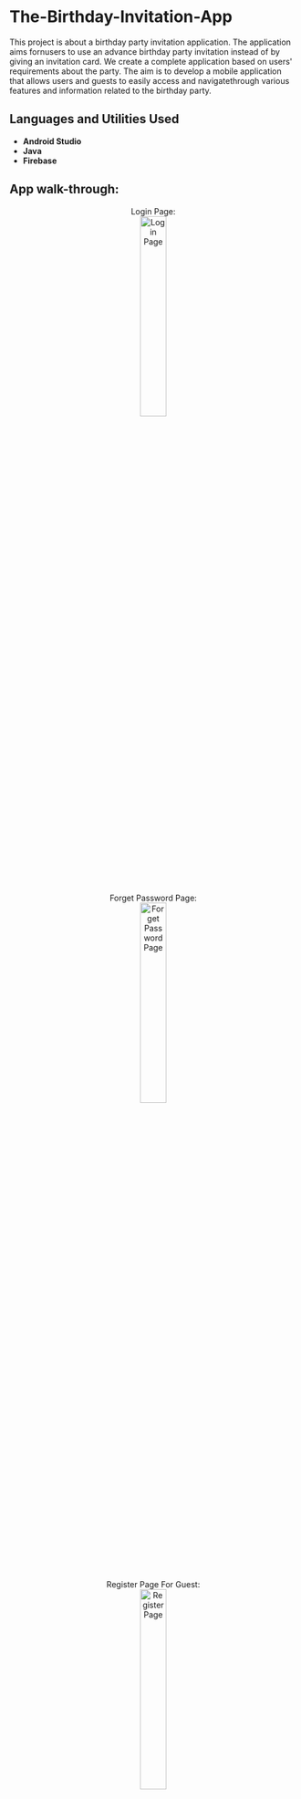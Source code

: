 # The-Birthday-Invitation-App
This project is about a birthday party invitation application. The application aims fornusers to use an advance birthday party invitation instead of by giving an invitation card. We create a complete application based on users' requirements about the party. The aim is to develop a mobile application that allows users and guests to easily access and navigatethrough various features and information related to the birthday party.

<h2>Languages and Utilities Used</h2>

- <b>Android Studio</b> 
- <b>Java</b>
- <b>Firebase</b>

<h2>App walk-through:</h2>

<p align="center">
Login Page: <br/>
<img src="https://i.imgur.com/gebIR7C.png" height="30%" width="30%" alt="Login Page"/>
<br />
<br />
Forget Password Page: <br/>
<img src="https://i.imgur.com/BhFjYP6.png" height="30%" width="30%" alt="Forget Password Page"/>
<br />
<br />
Register Page For Guest: <br/>
<img src="https://i.imgur.com/FuyhfpD.png" height="30%" width="30%" alt="Register Page"/>
<br />
<br />
Edit Profile  <br/>
<img src="https://i.imgur.com/tbE9C7o.png" height="30%" width="30%" alt="Edit Profile"/>
<br />
<br />
Feedback Page  <br/>
<img src="https://i.imgur.com/o2Xu1Ol.png" height="30%" width="30%" alt="Feedback Page"/>
<br />
<br />
Feedback History  <br/>
<img src="https://i.imgur.com/6Wmk9Y3.png" height="30%" width="30%" alt="Feedback"/>
<br />
<br />
</p>

Just few screenshot shown here. For more, do download & install the app and enjoy it 
Note: Firebase have some isssue since they have new version, you cant login into the application. 

<img src="https://i.imgur.com/xS0kcQe.png" height="80%" width="80%" alt="Feedback"/>

